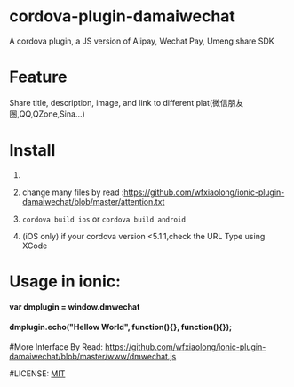 # cordova-plugin-damaiwechat

A cordova plugin, a JS version of Alipay, Wechat Pay, Umeng share SDK

# Feature

Share title, description, image, and link to different plat(微信朋友圈,QQ,QZone,Sina...)

# Install

1. ```cordova plugin add git@github.com:wfxiaolong/ionic-plugin-damaiwechat.git

2. change many files by read :https://github.com/wfxiaolong/ionic-plugin-damaiwechat/blob/master/attention.txt

3. ```cordova build ios``` or ```cordova build android```

4. (iOS only) if your cordova version <5.1.1,check the URL Type using XCode

# Usage in ionic:

#### var dmplugin = window.dmwechat
#### dmplugin.echo("Hellow World", function(){}, function(){});

#More Interface By Read:
https://github.com/wfxiaolong/ionic-plugin-damaiwechat/blob/master/www/dmwechat.js

#LICENSE:
<a href="https://opensource.org/licenses/MIT">MIT</a>